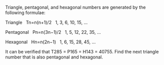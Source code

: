 
Triangle, pentagonal, and hexagonal numbers are generated by the following formulae:


Triangle
&#160;
Tn=n(n+1)/2
&#160;
1, 3, 6, 10, 15, ...


Pentagonal
&#160;
Pn=n(3n&#8722;1)/2
&#160;
1, 5, 12, 22, 35, ...


Hexagonal
&#160;
Hn=n(2n&#8722;1)
&#160;
1, 6, 15, 28, 45, ...


It can be verified that T285 = P165 = H143 = 40755.
Find the next triangle number that is also pentagonal and hexagonal.
